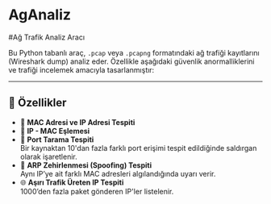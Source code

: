 # AgAnaliz
#Ağ Trafik Analiz Aracı

Bu Python tabanlı araç, `.pcap` veya `.pcapng` formatındaki ağ trafiği kayıtlarını (Wireshark dump) analiz eder. Özellikle aşağıdaki güvenlik anormalliklerini ve trafiği incelemek amacıyla tasarlanmıştır:

---

## 🚀 Özellikler

- 📍 **MAC Adresi ve IP Adresi Tespiti**
- 🔁 **IP - MAC Eşlemesi**
- 🛑 **Port Tarama Tespiti**  
  Bir kaynaktan 10'dan fazla farklı port erişimi tespit edildiğinde saldırgan olarak işaretlenir.
- 🧅 **ARP Zehirlenmesi (Spoofing) Tespiti**  
  Aynı IP’ye ait farklı MAC adresleri algılandığında uyarı verir.
- 🌐 **Aşırı Trafik Üreten IP Tespiti**  
  1000’den fazla paket gönderen IP'ler listelenir.
